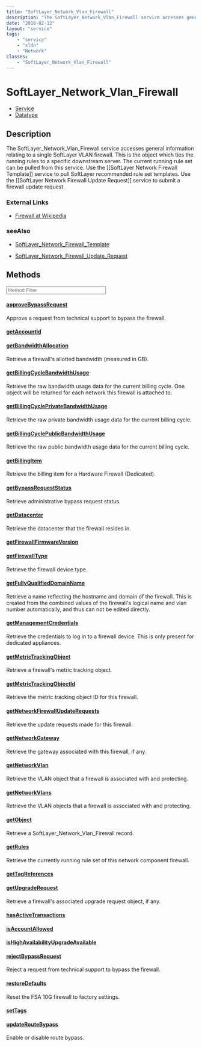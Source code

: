 ```yaml
---
title: "SoftLayer_Network_Vlan_Firewall"
description: "The SoftLayer_Network_Vlan_Firewall service accesses general information relating to a single SoftLayer VLAN firewall.... "
date: "2018-02-12"
layout: "service"
tags:
    - "service"
    - "sldn"
    - "Network"
classes:
    - "SoftLayer_Network_Vlan_Firewall"
---
```

# SoftLayer_Network_Vlan_Firewall
<div id='service-datatype'>
    <ul id='sldn-reference-tabs'>
    <li id='service'> <a href='/reference/services/SoftLayer_Network_Vlan_Firewall' >Service</a></li>    <li id='datatype'> <a href='/reference/datatypes/SoftLayer_Network_Vlan_Firewall' >Datatype</a></li>
    </ul>
</div>

## Description
The SoftLayer_Network_Vlan_Firewall service accesses general information relating to a single SoftLayer VLAN firewall.  This is the object which ties the running rules to a specific downstream server. The current running rule set can be pulled from this service. Use the [[SoftLayer Network Firewall Template]] service to pull SoftLayer recommended rule set templates. Use the [[SoftLayer Network Firewall Update Request]] service to submit a firewall update request. 

### External Links


* [Firewall at Wikipedia](http://en.wikipedia.org/wiki/Firewall_(networking))




### seeAlso

* [SoftLayer_Network_Firewall_Template](/reference/services/SoftLayer_Network_Firewall_Template )


* [SoftLayer_Network_Firewall_Update_Request](/reference/services/SoftLayer_Network_Firewall_Update_Request )


        
<div id="properties" class="content service-content">

## Methods

<div class="view-filters">
    <div class="clearfix">
        <div class="search-input-box">
            <input placeholder="Method Filter" onkeyup="titleSearch(inputId='edit-combine', divId='method-div', elementClass='method-row')" 
                type="text" id="edit-combine" value="" size="30" maxlength="128" class="form-text">
        </div>
    </div>
</div>

<div id="method-div">

<div class="method-row">

#### [approveBypassRequest](/reference/services/SoftLayer_Network_Vlan_Firewall/approveBypassRequest)
Approve a request from technical support to bypass the firewall.
</div>

<div class="method-row">

#### [getAccountId](/reference/services/SoftLayer_Network_Vlan_Firewall/getAccountId)

</div>

<div class="method-row">

#### [getBandwidthAllocation](/reference/services/SoftLayer_Network_Vlan_Firewall/getBandwidthAllocation)
Retrieve a firewall's allotted bandwidth (measured in GB).
</div>

<div class="method-row">

#### [getBillingCycleBandwidthUsage](/reference/services/SoftLayer_Network_Vlan_Firewall/getBillingCycleBandwidthUsage)
Retrieve the raw bandwidth usage data for the current billing cycle. One object will be returned for each network this firewall is attached to.
</div>

<div class="method-row">

#### [getBillingCyclePrivateBandwidthUsage](/reference/services/SoftLayer_Network_Vlan_Firewall/getBillingCyclePrivateBandwidthUsage)
Retrieve the raw private bandwidth usage data for the current billing cycle.
</div>

<div class="method-row">

#### [getBillingCyclePublicBandwidthUsage](/reference/services/SoftLayer_Network_Vlan_Firewall/getBillingCyclePublicBandwidthUsage)
Retrieve the raw public bandwidth usage data for the current billing cycle.
</div>

<div class="method-row">

#### [getBillingItem](/reference/services/SoftLayer_Network_Vlan_Firewall/getBillingItem)
Retrieve the billing item for a Hardware Firewall (Dedicated).
</div>

<div class="method-row">

#### [getBypassRequestStatus](/reference/services/SoftLayer_Network_Vlan_Firewall/getBypassRequestStatus)
Retrieve administrative bypass request status.
</div>

<div class="method-row">

#### [getDatacenter](/reference/services/SoftLayer_Network_Vlan_Firewall/getDatacenter)
Retrieve the datacenter that the firewall resides in.
</div>

<div class="method-row">

#### [getFirewallFirmwareVersion](/reference/services/SoftLayer_Network_Vlan_Firewall/getFirewallFirmwareVersion)

</div>

<div class="method-row">

#### [getFirewallType](/reference/services/SoftLayer_Network_Vlan_Firewall/getFirewallType)
Retrieve the firewall device type.
</div>

<div class="method-row">

#### [getFullyQualifiedDomainName](/reference/services/SoftLayer_Network_Vlan_Firewall/getFullyQualifiedDomainName)
Retrieve a name reflecting the hostname and domain of the firewall. This is created from the combined values of the firewall's logical name and vlan number automatically, and thus can not be edited directly.
</div>

<div class="method-row">

#### [getManagementCredentials](/reference/services/SoftLayer_Network_Vlan_Firewall/getManagementCredentials)
Retrieve the credentials to log in to a firewall device. This is only present for dedicated appliances.
</div>

<div class="method-row">

#### [getMetricTrackingObject](/reference/services/SoftLayer_Network_Vlan_Firewall/getMetricTrackingObject)
Retrieve a firewall's metric tracking object.
</div>

<div class="method-row">

#### [getMetricTrackingObjectId](/reference/services/SoftLayer_Network_Vlan_Firewall/getMetricTrackingObjectId)
Retrieve the metric tracking object ID for this firewall.
</div>

<div class="method-row">

#### [getNetworkFirewallUpdateRequests](/reference/services/SoftLayer_Network_Vlan_Firewall/getNetworkFirewallUpdateRequests)
Retrieve the update requests made for this firewall.
</div>

<div class="method-row">

#### [getNetworkGateway](/reference/services/SoftLayer_Network_Vlan_Firewall/getNetworkGateway)
Retrieve the gateway associated with this firewall, if any.
</div>

<div class="method-row">

#### [getNetworkVlan](/reference/services/SoftLayer_Network_Vlan_Firewall/getNetworkVlan)
Retrieve the VLAN object that a firewall is associated with and protecting.
</div>

<div class="method-row">

#### [getNetworkVlans](/reference/services/SoftLayer_Network_Vlan_Firewall/getNetworkVlans)
Retrieve the VLAN objects that a firewall is associated with and protecting.
</div>

<div class="method-row">

#### [getObject](/reference/services/SoftLayer_Network_Vlan_Firewall/getObject)
Retrieve a SoftLayer_Network_Vlan_Firewall record.
</div>

<div class="method-row">

#### [getRules](/reference/services/SoftLayer_Network_Vlan_Firewall/getRules)
Retrieve the currently running rule set of this network component firewall.
</div>

<div class="method-row">

#### [getTagReferences](/reference/services/SoftLayer_Network_Vlan_Firewall/getTagReferences)

</div>

<div class="method-row">

#### [getUpgradeRequest](/reference/services/SoftLayer_Network_Vlan_Firewall/getUpgradeRequest)
Retrieve a firewall's associated upgrade request object, if any.
</div>

<div class="method-row">

#### [hasActiveTransactions](/reference/services/SoftLayer_Network_Vlan_Firewall/hasActiveTransactions)

</div>

<div class="method-row">

#### [isAccountAllowed](/reference/services/SoftLayer_Network_Vlan_Firewall/isAccountAllowed)

</div>

<div class="method-row">

#### [isHighAvailabilityUpgradeAvailable](/reference/services/SoftLayer_Network_Vlan_Firewall/isHighAvailabilityUpgradeAvailable)

</div>

<div class="method-row">

#### [rejectBypassRequest](/reference/services/SoftLayer_Network_Vlan_Firewall/rejectBypassRequest)
Reject a request from technical support to bypass the firewall.
</div>

<div class="method-row">

#### [restoreDefaults](/reference/services/SoftLayer_Network_Vlan_Firewall/restoreDefaults)
Reset the FSA 10G firewall to factory settings.
</div>

<div class="method-row">

#### [setTags](/reference/services/SoftLayer_Network_Vlan_Firewall/setTags)

</div>

<div class="method-row">

#### [updateRouteBypass](/reference/services/SoftLayer_Network_Vlan_Firewall/updateRouteBypass)
Enable or disable route bypass.
</div>
</div>

</div>

